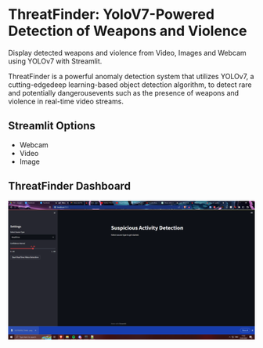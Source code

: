 # ThreatFinder: YoloV7-Powered Detection of Weapons and Violence
Display detected weapons and violence from Video, Images and Webcam using YOLOv7 with Streamlit.

ThreatFinder is a powerful anomaly detection system that utilizes YOLOv7, a cutting-edgedeep learning-based object detection algorithm, to detect rare and potentially dangerousevents such as the presence of weapons and violence in real-time video streams.

## Streamlit Options
 - Webcam
 - Video
 - Image
 
 ## ThreatFinder Dashboard
 
 ![ThreatFinder Dashboard](https://github.com/esc4norrr/threatfinder-yolov7/blob/main/demo/screenshot1.png)


